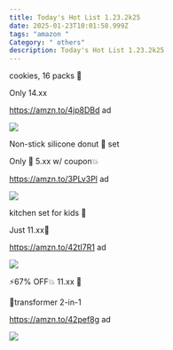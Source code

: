 ```yaml
---
title: Today's Hot List 1.23.2k25
date: 2025-01-23T10:01:58.999Z
tags: "amazon "
Category: " others"
description: Today's Hot List 1.23.2k25
---
```

<!--StartFragment-->

cookies, 16 packs 🍪

Only 14.xx

https://amzn.to/4jp8DBd ad

<!--StartFragment-->

![](https://m.media-amazon.com/images/I/81-QquKXhbL._SL1500_.jpg)

<!--StartFragment-->

Non-stick silicone donut 🍩 set

Only 💸 5.xx w/ coupon💥

https://amzn.to/3PLv3Pl ad

<!--EndFragment--><!--StartFragment-->

![](https://m.media-amazon.com/images/I/7135XVGXQpL._AC_SL1500_.jpg)



<!--StartFragment-->

kitchen set for kids 🛒

Just 11.xx💸

https://amzn.to/42tI7R1 ad

<!--StartFragment-->

![](https://m.media-amazon.com/images/I/81w+12MECFL._AC_SL1500_.jpg)

<!--StartFragment-->

⚡️67% OFF💥 11.xx 💸

🤖transformer 2-in-1

https://amzn.to/42pef8g ad

<!--StartFragment-->

![](https://m.media-amazon.com/images/I/61VKCZ0Za3L._AC_SL1500_.jpg)

<!--EndFragment-->